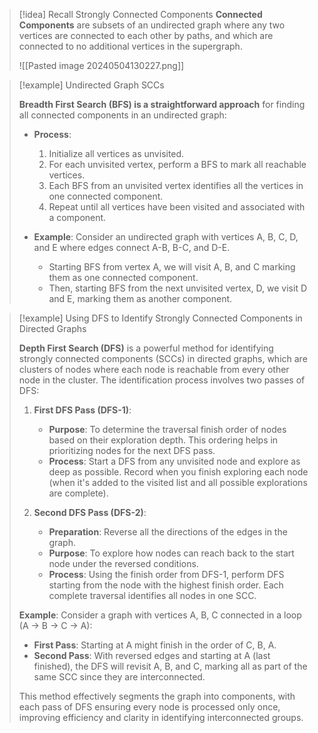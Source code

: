
> [!idea] Recall Strongly Connected Components
> **Connected Components** are subsets of an undirected graph where any two vertices are connected to each other by paths, and which are connected to no additional vertices in the supergraph. 
> 
> ![[Pasted image 20240504130227.png]]
 

> [!example] Undirected Graph SCCs
>
> 
>
> **Breadth First Search (BFS) is a straightforward approach** for finding all connected components in an undirected graph:
>
> - **Process**:
>    1. Initialize all vertices as unvisited.
>    2. For each unvisited vertex, perform a BFS to mark all reachable vertices.
>    3. Each BFS from an unvisited vertex identifies all the vertices in one connected component.
>    4. Repeat until all vertices have been visited and associated with a component.
>
> - **Example**: Consider an undirected graph with vertices A, B, C, D, and E where edges connect A-B, B-C, and D-E.
>    - Starting BFS from vertex A, we will visit A, B, and C marking them as one connected component.
>    - Then, starting BFS from the next unvisited vertex, D, we visit D and E, marking them as another component.


> [!example] Using DFS to Identify Strongly Connected Components in Directed Graphs
>
> **Depth First Search (DFS)** is a powerful method for identifying strongly connected components (SCCs) in directed graphs, which are clusters of nodes where each node is reachable from every other node in the cluster. The identification process involves two passes of DFS:
>
> 1. **First DFS Pass (DFS-1)**:
>    - **Purpose**: To determine the traversal finish order of nodes based on their exploration depth. This ordering helps in prioritizing nodes for the next DFS pass.
>    - **Process**: Start a DFS from any unvisited node and explore as deep as possible. Record when you finish exploring each node (when it's added to the visited list and all possible explorations are complete).
>
> 2. **Second DFS Pass (DFS-2)**:
>    - **Preparation**: Reverse all the directions of the edges in the graph.
>    - **Purpose**: To explore how nodes can reach back to the start node under the reversed conditions.
>    - **Process**: Using the finish order from DFS-1, perform DFS starting from the node with the highest finish order. Each complete traversal identifies all nodes in one SCC.
>
> **Example**: Consider a graph with vertices A, B, C connected in a loop (A → B → C → A):
> - **First Pass**: Starting at A might finish in the order of C, B, A. 
> - **Second Pass**: With reversed edges and starting at A (last finished), the DFS will revisit A, B, and C, marking all as part of the same SCC since they are interconnected.
>
> This method effectively segments the graph into components, with each pass of DFS ensuring every node is processed only once, improving efficiency and clarity in identifying interconnected groups.

